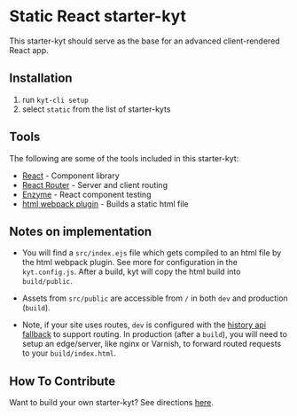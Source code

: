 # Static React starter-kyt

This starter-kyt should serve as the base for an advanced client-rendered React app.

## Installation

1. run `kyt-cli setup`
2. select `static` from the list of starter-kyts

## Tools

The following are some of the tools included in this starter-kyt:

- [React](https://facebook.github.io/react/) - Component library
- [React Router](https://github.com/reactjs/react-router) - Server and client routing
- [Enzyme](https://github.com/airbnb/enzyme) - React component testing
- [html webpack plugin](https://github.com/ampedandwired/html-webpack-plugin) - Builds a static html file

## Notes on implementation

- You will find a `src/index.ejs` file which gets compiled to an html file by the html webpack plugin. See more for configuration in the `kyt.config.js`. After a build, kyt will copy the html build into `build/public`.

- Assets from `src/public` are accessible from `/` in both `dev` and production (`build`).

- Note, if your site uses routes, `dev` is configured with the [history api fallback](https://github.com/bripkens/connect-history-api-fallback) to support routing. In production (after a `build`), you will need to setup an edge/server, like nginx or Varnish, to forward routed requests to your `build/index.html`.

## How To Contribute

Want to build your own starter-kyt?
See directions [here](https://github.com/NYTimes/kyt/docs/Starterkyts.md).
